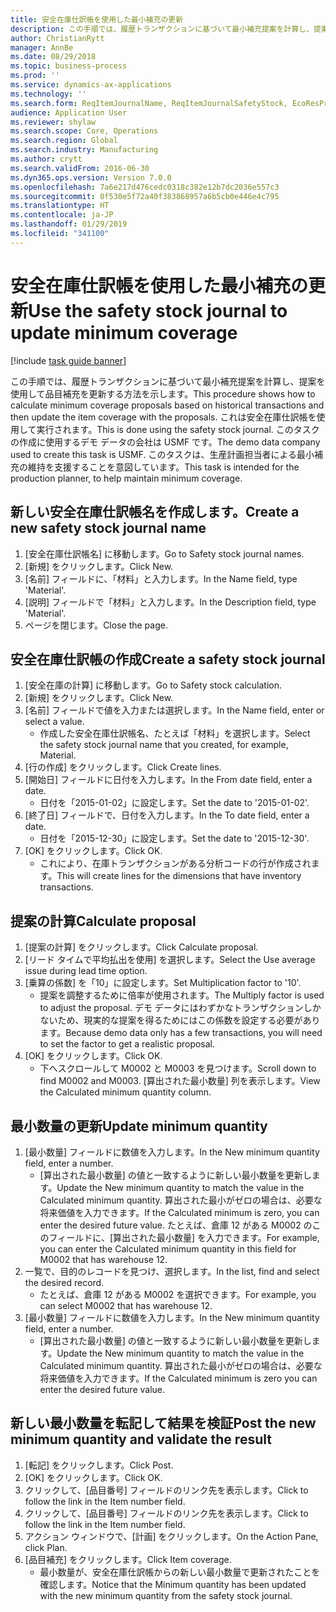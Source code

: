 ```yaml
---
title: 安全在庫仕訳帳を使用した最小補充の更新
description: この手順では、履歴トランザクションに基づいて最小補充提案を計算し、提案を使用して品目補充を更新する方法を示します。
author: ChristianRytt
manager: AnnBe
ms.date: 08/29/2018
ms.topic: business-process
ms.prod: ''
ms.service: dynamics-ax-applications
ms.technology: ''
ms.search.form: ReqItemJournalName, ReqItemJournalSafetyStock, EcoResProductInformationDialog, EcoResProductDetailsExtended, ReqItemTable
audience: Application User
ms.reviewer: shylaw
ms.search.scope: Core, Operations
ms.search.region: Global
ms.search.industry: Manufacturing
ms.author: crytt
ms.search.validFrom: 2016-06-30
ms.dyn365.ops.version: Version 7.0.0
ms.openlocfilehash: 7a6e217d476cedc0318c382e12b7dc2036e557c3
ms.sourcegitcommit: 0f530e5f72a40f383868957a6b5cb0e446e4c795
ms.translationtype: HT
ms.contentlocale: ja-JP
ms.lasthandoff: 01/29/2019
ms.locfileid: "341100"
---
```

# <a name="use-the-safety-stock-journal-to-update-minimum-coverage"></a><span data-ttu-id="c81be-103">安全在庫仕訳帳を使用した最小補充の更新</span><span class="sxs-lookup"><span data-stu-id="c81be-103">Use the safety stock journal to update minimum coverage</span></span>

[!include [task guide banner](../../includes/task-guide-banner.md)]

<span data-ttu-id="c81be-104">この手順では、履歴トランザクションに基づいて最小補充提案を計算し、提案を使用して品目補充を更新する方法を示します。</span><span class="sxs-lookup"><span data-stu-id="c81be-104">This procedure shows how to calculate minimum coverage proposals based on historical transactions and then update the item coverage with the proposals.</span></span> <span data-ttu-id="c81be-105">これは安全在庫仕訳帳を使用して実行されます。</span><span class="sxs-lookup"><span data-stu-id="c81be-105">This is done using the safety stock journal.</span></span> <span data-ttu-id="c81be-106">このタスクの作成に使用するデモ データの会社は USMF です。</span><span class="sxs-lookup"><span data-stu-id="c81be-106">The demo data company used to create this task is USMF.</span></span> <span data-ttu-id="c81be-107">このタスクは、生産計画担当者による最小補充の維持を支援することを意図しています。</span><span class="sxs-lookup"><span data-stu-id="c81be-107">This task is intended for the production planner, to help maintain minimum coverage.</span></span>


## <a name="create-a-new-safety-stock-journal-name"></a><span data-ttu-id="c81be-108">新しい安全在庫仕訳帳名を作成します。</span><span class="sxs-lookup"><span data-stu-id="c81be-108">Create a new safety stock journal name</span></span>
1. <span data-ttu-id="c81be-109">[安全在庫仕訳帳名] に移動します。</span><span class="sxs-lookup"><span data-stu-id="c81be-109">Go to Safety stock journal names.</span></span>
2. <span data-ttu-id="c81be-110">[新規] をクリックします。</span><span class="sxs-lookup"><span data-stu-id="c81be-110">Click New.</span></span>
3. <span data-ttu-id="c81be-111">[名前] フィールドに、「材料」と入力します。</span><span class="sxs-lookup"><span data-stu-id="c81be-111">In the Name field, type 'Material'.</span></span>
4. <span data-ttu-id="c81be-112">[説明] フィールドで「材料」と入力します。</span><span class="sxs-lookup"><span data-stu-id="c81be-112">In the Description field, type 'Material'.</span></span>
5. <span data-ttu-id="c81be-113">ページを閉じます。</span><span class="sxs-lookup"><span data-stu-id="c81be-113">Close the page.</span></span>

## <a name="create-a-safety-stock-journal"></a><span data-ttu-id="c81be-114">安全在庫仕訳帳の作成</span><span class="sxs-lookup"><span data-stu-id="c81be-114">Create a safety stock journal</span></span>
1. <span data-ttu-id="c81be-115">[安全在庫の計算] に移動します。</span><span class="sxs-lookup"><span data-stu-id="c81be-115">Go to Safety stock calculation.</span></span>
2. <span data-ttu-id="c81be-116">[新規] をクリックします。</span><span class="sxs-lookup"><span data-stu-id="c81be-116">Click New.</span></span>
3. <span data-ttu-id="c81be-117">[名前] フィールドで値を入力または選択します。</span><span class="sxs-lookup"><span data-stu-id="c81be-117">In the Name field, enter or select a value.</span></span>
    * <span data-ttu-id="c81be-118">作成した安全在庫仕訳帳名、たとえば「材料」を選択します。</span><span class="sxs-lookup"><span data-stu-id="c81be-118">Select the safety stock journal name that you created, for example, Material.</span></span>  
4. <span data-ttu-id="c81be-119">[行の作成] をクリックします。</span><span class="sxs-lookup"><span data-stu-id="c81be-119">Click Create lines.</span></span>
5. <span data-ttu-id="c81be-120">[開始日] フィールドに日付を入力します。</span><span class="sxs-lookup"><span data-stu-id="c81be-120">In the From date field, enter a date.</span></span>
    * <span data-ttu-id="c81be-121">日付を「2015-01-02」に設定します。</span><span class="sxs-lookup"><span data-stu-id="c81be-121">Set the date to '2015-01-02'.</span></span>  
6. <span data-ttu-id="c81be-122">[終了日] フィールドで、日付を入力します。</span><span class="sxs-lookup"><span data-stu-id="c81be-122">In the To date field, enter a date.</span></span>
    * <span data-ttu-id="c81be-123">日付を「2015-12-30」に設定します。</span><span class="sxs-lookup"><span data-stu-id="c81be-123">Set the date to '2015-12-30'.</span></span>  
7. <span data-ttu-id="c81be-124">[OK] をクリックします。</span><span class="sxs-lookup"><span data-stu-id="c81be-124">Click OK.</span></span>
    * <span data-ttu-id="c81be-125">これにより、在庫トランザクションがある分析コードの行が作成されます。</span><span class="sxs-lookup"><span data-stu-id="c81be-125">This will create lines for the dimensions that have inventory transactions.</span></span>  

## <a name="calculate-proposal"></a><span data-ttu-id="c81be-126">提案の計算</span><span class="sxs-lookup"><span data-stu-id="c81be-126">Calculate proposal</span></span>
1. <span data-ttu-id="c81be-127">[提案の計算] をクリックします。</span><span class="sxs-lookup"><span data-stu-id="c81be-127">Click Calculate proposal.</span></span>
2. <span data-ttu-id="c81be-128">[リード タイムで平均払出を使用] を選択します。</span><span class="sxs-lookup"><span data-stu-id="c81be-128">Select the Use average issue during lead time option.</span></span>
3. <span data-ttu-id="c81be-129">[乗算の係数] を「10」に設定します。</span><span class="sxs-lookup"><span data-stu-id="c81be-129">Set Multiplication factor to '10'.</span></span>
    * <span data-ttu-id="c81be-130">提案を調整するために倍率が使用されます。</span><span class="sxs-lookup"><span data-stu-id="c81be-130">The Multiply factor is used to adjust the proposal.</span></span> <span data-ttu-id="c81be-131">デモ データにはわずかなトランザクションしかないため、現実的な提案を得るためにはこの係数を設定する必要があります。</span><span class="sxs-lookup"><span data-stu-id="c81be-131">Because demo data only has a few transactions, you will need to set the factor to get a realistic proposal.</span></span>  
4. <span data-ttu-id="c81be-132">[OK] をクリックします。</span><span class="sxs-lookup"><span data-stu-id="c81be-132">Click OK.</span></span>
    * <span data-ttu-id="c81be-133">下へスクロールして M0002 と M0003 を見つけます。</span><span class="sxs-lookup"><span data-stu-id="c81be-133">Scroll down to find M0002 and M0003.</span></span> <span data-ttu-id="c81be-134">[算出された最小数量] 列を表示します。</span><span class="sxs-lookup"><span data-stu-id="c81be-134">View the Calculated minimum quantity column.</span></span>   

## <a name="update-minimum-quantity"></a><span data-ttu-id="c81be-135">最小数量の更新</span><span class="sxs-lookup"><span data-stu-id="c81be-135">Update minimum quantity</span></span>
1. <span data-ttu-id="c81be-136">[最小数量] フィールドに数値を入力します。</span><span class="sxs-lookup"><span data-stu-id="c81be-136">In the New minimum quantity field, enter a number.</span></span>
    * <span data-ttu-id="c81be-137">[算出された最小数量] の値と一致するように新しい最小数量を更新します。</span><span class="sxs-lookup"><span data-stu-id="c81be-137">Update the New minimum quantity to match the value in the Calculated minimum quantity.</span></span> <span data-ttu-id="c81be-138">算出された最小がゼロの場合は、必要な将来価値を入力できます。</span><span class="sxs-lookup"><span data-stu-id="c81be-138">If the Calculated minimum is zero,  you can enter the desired future value.</span></span> <span data-ttu-id="c81be-139">たとえば、倉庫 12 がある M0002 のこのフィールドに、[算出された最小数量] を入力できます。</span><span class="sxs-lookup"><span data-stu-id="c81be-139">For example, you can enter the Calculated minimum quantity in this field for M0002 that has warehouse 12.</span></span>  
2. <span data-ttu-id="c81be-140">一覧で、目的のレコードを見つけ、選択します。</span><span class="sxs-lookup"><span data-stu-id="c81be-140">In the list, find and select the desired record.</span></span>
    * <span data-ttu-id="c81be-141">たとえば、倉庫 12 がある M0002 を選択できます。</span><span class="sxs-lookup"><span data-stu-id="c81be-141">For example, you can select M0002 that has warehouse 12.</span></span>  
3. <span data-ttu-id="c81be-142">[最小数量] フィールドに数値を入力します。</span><span class="sxs-lookup"><span data-stu-id="c81be-142">In the New minimum quantity field, enter a number.</span></span>
    * <span data-ttu-id="c81be-143">[算出された最小数量] の値と一致するように新しい最小数量を更新します。</span><span class="sxs-lookup"><span data-stu-id="c81be-143">Update the New minimum quantity to match the value in the Calculated minimum quantity.</span></span> <span data-ttu-id="c81be-144">算出された最小がゼロの場合は、必要な将来価値を入力できます。</span><span class="sxs-lookup"><span data-stu-id="c81be-144">If the Calculated minimum is zero you can enter the desired future value.</span></span>  

## <a name="post-the-new-minimum-quantity-and-validate-the-result"></a><span data-ttu-id="c81be-145">新しい最小数量を転記して結果を検証</span><span class="sxs-lookup"><span data-stu-id="c81be-145">Post the new minimum quantity and validate the result</span></span>
1. <span data-ttu-id="c81be-146">[転記] をクリックします。</span><span class="sxs-lookup"><span data-stu-id="c81be-146">Click Post.</span></span>
2. <span data-ttu-id="c81be-147">[OK] をクリックします。</span><span class="sxs-lookup"><span data-stu-id="c81be-147">Click OK.</span></span>
3. <span data-ttu-id="c81be-148">クリックして、[品目番号] フィールドのリンク先を表示します。</span><span class="sxs-lookup"><span data-stu-id="c81be-148">Click to follow the link in the Item number field.</span></span>
4. <span data-ttu-id="c81be-149">クリックして、[品目番号] フィールドのリンク先を表示します。</span><span class="sxs-lookup"><span data-stu-id="c81be-149">Click to follow the link in the Item number field.</span></span>
5. <span data-ttu-id="c81be-150">アクション ウィンドウで、[計画] をクリックします。</span><span class="sxs-lookup"><span data-stu-id="c81be-150">On the Action Pane, click Plan.</span></span>
6. <span data-ttu-id="c81be-151">[品目補充] をクリックします。</span><span class="sxs-lookup"><span data-stu-id="c81be-151">Click Item coverage.</span></span>
    * <span data-ttu-id="c81be-152">最小数量が、安全在庫仕訳帳からの新しい最小数量で更新されたことを確認します。</span><span class="sxs-lookup"><span data-stu-id="c81be-152">Notice that the Minimum quantity has been updated with the new minimum quantity from the safety stock journal.</span></span>  

